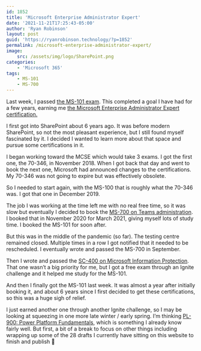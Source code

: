 ```yaml
---
id: 1852
title: 'Microsoft Enterprise Administrator Expert'
date: '2021-11-21T17:25:43-05:00'
author: 'Ryan Robinson'
layout: post
guid: 'https://ryanrobinson.technology/?p=1852'
permalink: /microsoft-enterprise-administrator-expert/
image: 
    src: /assets/img/logo/SharePoint.png
categories:
    - 'Microsoft 365'
tags:
    - MS-101
    - MS-700
---
```


Last week, I passed [the MS-101 exam](https://docs.microsoft.com/en-us/learn/certifications/exams/ms-101). This completed a goal I have had for a few years, earning me [the Microsoft Enterprise Administrator Expert certification.](https://docs.microsoft.com/en-us/learn/certifications/m365-enterprise-administrator/)

I first got into SharePoint about 6 years ago. It was before modern SharePoint, so not the most pleasant experience, but I still found myself fascinated by it. I decided I wanted to learn more about that space and pursue some certifications in it.

I began working toward the MCSE which would take 3 exams. I got the first one, the 70-346, in November 2018. When I got back that day and went to book the next one, Microsoft had announced changes to the certifications. My 70-346 was not going to expire but was effectively obsolete.

So I needed to start again, with the MS-100 that is roughly what the 70-346 was. I got that one in December 2019.

The job I was working at the time left me with no real free time, so it was slow but eventually I decided to book the [MS-700 on Teams administration](https://docs.microsoft.com/en-us/learn/certifications/exams/ms-700). I booked that in November 2020 for March 2021, giving myself lots of study time. I booked the MS-101 for soon after.

But this was in the middle of the pandemic (so far). The testing centre remained closed. Multiple times in a row I got notified that it needed to be rescheduled. I eventually wrote and passed the MS-700 in September.

Then I wrote and passed the [SC-400 on Microsoft Information Protection](https://docs.microsoft.com/en-us/learn/certifications/exams/sc-400). That one wasn’t a big priority for me, but I got a free exam through an Ignite challenge and it helped me study for the MS-101.

And then I finally got the MS-101 last week. It was almost a year after initially booking it, and about 6 years since I first decided to get these certifications, so this was a huge sigh of relief.

I just earned another one through another Ignite challenge, so I may be looking at squeezing in one more late winter / early spring. I’m thinking [PL-900: Power Platform Fundamentals](https://docs.microsoft.com/en-us/learn/certifications/exams/pl-900), which is something I already know fairly well. But first, a bit of a break to focus on other things including wrapping up some of the 28 drafts I currently have sitting on this website to finish and publish 🙂
